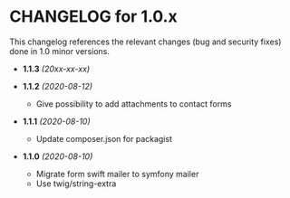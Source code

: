 CHANGELOG for 1.0.x
===================

This changelog references the relevant changes (bug and security fixes) done
in 1.0 minor versions.

* **1.1.3** _(20xx-xx-xx)_


* **1.1.2** _(2020-08-12)_
    * Give possibility to add attachments to contact forms

* **1.1.1** _(2020-08-10)_
    * Update composer.json for packagist

* **1.1.0** _(2020-08-10)_
    * Migrate form swift mailer to symfony mailer
    * Use twig/string-extra

